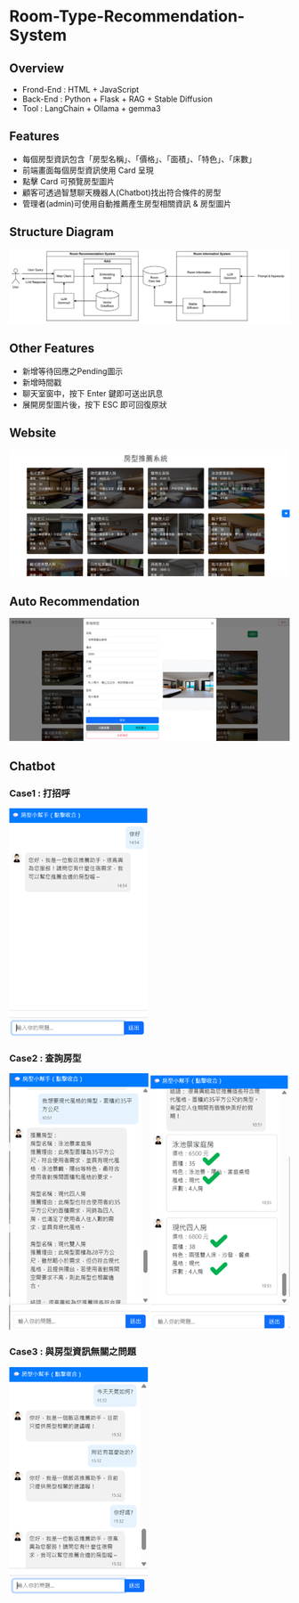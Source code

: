 # Room-Type-Recommendation-System

## Overview
- Frond-End : HTML + JavaScript
- Back-End : Python + Flask + RAG + Stable Diffusion
- Tool : LangChain + Ollama + gemma3

## Features
- 每個房型資訊包含「房型名稱」、「價格」、「面積」、「特色」、「床數」
- 前端畫面每個房型資訊使用 Card 呈現
- 點擊 Card 可預覽房型圖片
- 顧客可透過智慧聊天機器人(Chatbot)找出符合條件的房型
- 管理者(admin)可使用自動推薦產生房型相關資訊 & 房型圖片

## Structure Diagram
![img.png](img.png)
## Other Features
- 新增等待回應之Pending圖示
- 新增時間戳
- 聊天室窗中，按下 Enter 鍵即可送出訊息
- 展開房型圖片後，按下 ESC 即可回復原狀

## Website
![img_1.png](img_1.png)

## Auto Recommendation
![img_2.png](img_2.png)

## Chatbot
### Case1 : 打招呼
<img src="img_3.png" alt="打招呼" width="250" />

### Case2 : 查詢房型
<p align="left">
    <img src="img_4.png" alt="查詢房型" width="250" />
    <img src="img_6.png" alt="查詢房型" width="250" />
</p>

### Case3 : 與房型資訊無關之問題
<img src="img_5.png" alt="與房型資訊無關之問題" width="250" />
